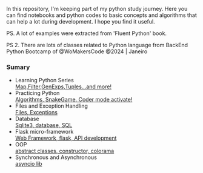 In this repository, I'm keeping part of my python study journey. Here you can find notebooks and python codes to basic concepts and algorithms that can help a lot during development. I hope you find it useful.

PS. A lot of examples were extracted from 'Fluent Python' book.

PS 2. There are lots of classes related to Python language from BackEnd Python Bootcamp of @WoMakersCode @2024 | Janeiro

### Sumary

- Learning Python Series <br>
  [Map,Filter,GenExps,Tuples...and more!](map_filter_genexp_tuples.ipynb)
- Practicing Python <br>
  [Algorithms, SnakeGame. Coder mode activate! ](practicing_python)
- Files and Exception Handling <br>
  [Files, Exceptions](bootcamp_python_womakers\arquivos_e_excecoes)
- Database <br>
  [Sqlite3, database, SQL](bootcamp_python_womakers\banco_de_dados)
- Flask micro-framework <br>
  [Web Framework, flask, API development](bootcamp_python_womakers\flask)
- OOP <br>
  [abstract classes, constructor, colorama ](bootcamp_python_womakers\poo)
- Synchronous and Asynchronous <br>
  [asyncio lib](bootcamp_python_womakers\sincronismo)
